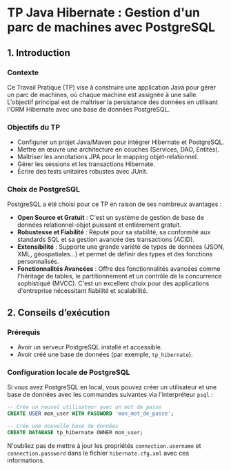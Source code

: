 # TP Java Hibernate : Gestion d'un parc de machines avec PostgreSQL

## 1. Introduction

### Contexte
Ce Travail Pratique (TP) vise à construire une application Java pour gérer un parc de machines, où chaque machine est assignée à une salle. L'objectif principal est de maîtriser la persistance des données en utilisant l'ORM Hibernate avec une base de données PostgreSQL.

### Objectifs du TP
- Configurer un projet Java/Maven pour intégrer Hibernate et PostgreSQL.
- Mettre en œuvre une architecture en couches (Services, DAO, Entités).
- Maîtriser les annotations JPA pour le mapping objet-relationnel.
- Gérer les sessions et les transactions Hibernate.
- Écrire des tests unitaires robustes avec JUnit.

### Choix de PostgreSQL
PostgreSQL a été choisi pour ce TP en raison de ses nombreux avantages :
- **Open Source et Gratuit** : C'est un système de gestion de base de données relationnel-objet puissant et entièrement gratuit.
- **Robustesse et Fiabilité** : Réputé pour sa stabilité, sa conformité aux standards SQL et sa gestion avancée des transactions (ACID).
- **Extensibilité** : Supporte une grande variété de types de données (JSON, XML, géospatiales...) et permet de définir des types et des fonctions personnalisés.
- **Fonctionnalités Avancées** : Offre des fonctionnalités avancées comme l'héritage de tables, le partitionnement et un contrôle de la concurrence sophistiqué (MVCC).
C'est un excellent choix pour des applications d'entreprise nécessitant fiabilité et scalabilité.

## 2. Conseils d’exécution

### Prérequis
- Avoir un serveur PostgreSQL installé et accessible.
- Avoir créé une base de données (par exemple, `tp_hibernate`).

### Configuration locale de PostgreSQL
Si vous avez PostgreSQL en local, vous pouvez créer un utilisateur et une base de données avec les commandes suivantes via l'interpréteur `psql` :

```sql
-- Crée un nouvel utilisateur avec un mot de passe
CREATE USER mon_user WITH PASSWORD 'mon_mot_de_passe';

-- Crée une nouvelle base de données
CREATE DATABASE tp_hibernate OWNER mon_user;
```

N'oubliez pas de mettre à jour les propriétés `connection.username` et `connection.password` dans le fichier `hibernate.cfg.xml` avec ces informations.
